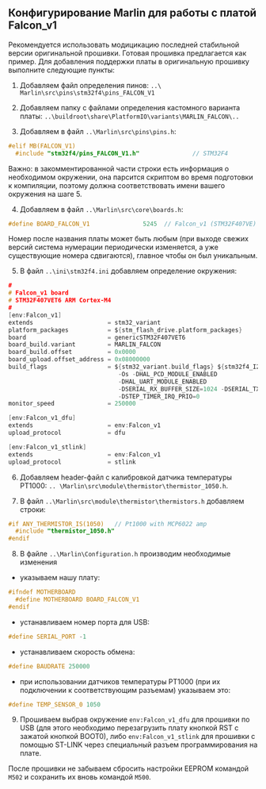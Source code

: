 ## Конфигурирование Marlin для работы с платой Falcon_v1

Рекомендуется использовать модицикацию последней стабильной версии оригинальной прошивки.
Готовая прошивка предлагается как пример. Для добавления поддержки платы
в оригинальную прошивку выполните следующие пункты:

1.	Добавляем файл определения пинов: `..\ Marlin\src\pins\stm32f4\pins_FALCON_V1`

2.  Добавляем папку с файлами определения кастомного варианта платы: `..\buildroot\share\PlatformIO\variants\MARLIN_FALCON\..`

3.	Добавляем в файл `..\Marlin\src\pins\pins.h`:

```C
#elif MB(FALCON_V1)
  #include "stm32f4/pins_FALCON_V1.h"               // STM32F4                              env:Falcon_v1 env:Falcon_v1_dfu env:Falcon_v1_stlink
```

Важно: в закомментированной части строки есть информация о необходимом окружении, она парсится скриптом во время подготовки 
к компиляции, поэтому должна соответствовать имени вашего окружения на шаге 5.

4.	Добавляем в файл `..\Marlin\src\core\boards.h`:

```C
#define BOARD_FALCON_V1               5245  // Falcon_v1 (STM32F407VE)
```

Номер после названия платы может быть любым (при выходе свежих версий система нумерации периодически изменяется, а уже 
существующие номера сдвигаются), главное чтобы он был уникальным.

5.	В файл `..\ini\stm32f4.ini` добавляем определение окружения:

```C
#
# Falcon_v1 board
# STM32F407VET6 ARM Cortex-M4
#
[env:Falcon_v1]
extends                     = stm32_variant
platform_packages           = ${stm_flash_drive.platform_packages}
board                       = genericSTM32F407VET6
board_build.variant         = MARLIN_FALCON
board_build.offset          = 0x0000
board_upload.offset_address = 0x08000000
build_flags                 = ${stm32_variant.build_flags} ${stm32f4_I2C1.build_flags}
                               -Os -DHAL_PCD_MODULE_ENABLED
                               -DHAL_UART_MODULE_ENABLED
                               -DSERIAL_RX_BUFFER_SIZE=1024 -DSERIAL_TX_BUFFER_SIZE=1024
                               -DSTEP_TIMER_IRQ_PRIO=0
monitor_speed               = 250000

[env:Falcon_v1_dfu]
extends                     = env:Falcon_v1
upload_protocol             = dfu

[env:Falcon_v1_stlink]
extends                     = env:Falcon_v1
upload_protocol             = stlink
```

6.  Добавляем header-файл с калибровкой датчика температуры PT1000: `.. \Marlin\src\module\thermistor\thermistor_1050.h`.

7. 	В файл `..\Marlin\src\module\thermistor\thermistors.h` добавляем строки:

```C
#if ANY_THERMISTOR_IS(1050)   // Pt1000 with MCP6022 amp
  #include "thermistor_1050.h"
#endif
```

8.	В файлe `..\Marlin\Configuration.h` производим необходимые изменения 

- указываем нашу плату:
```C
#ifndef MOTHERBOARD
  #define MOTHERBOARD BOARD_FALCON_V1
#endif
```
- устанавливаем номер порта для USB:
```C
#define SERIAL_PORT -1
```
- устанавливаем скорость обмена:
```C
#define BAUDRATE 250000
```
- при использовании датчиков температуры PT1000 (при их подключении к соответствующим разъемам)
указываем это:
```C
#define TEMP_SENSOR_0 1050
```

9.	Прошиваем выбрав окружение `env:Falcon_v1_dfu` для прошивки по USB (для этого необходимо перезагрузить плату 
кнопкой RST с зажатой кнопкой BOOT0), либо `env:Falcon_v1_stlink` для прошивки с помощью ST-LINK через специальный
разъем программирования на плате.

После прошивки не забываем сбросить настройки EEPROM командой `M502` и сохранить их вновь командой `M500`.
